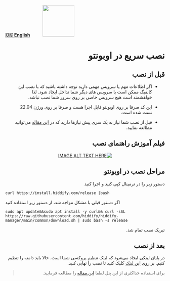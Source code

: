 [**🇺🇸 English**](https://github.com/hiddify/hiddify-config/wiki/Quick-Installation-On-Ubuntu)&nbsp;&nbsp;&nbsp;&nbsp;&nbsp;&nbsp;&nbsp;&nbsp;&nbsp;&nbsp;<a href="https://github.com/hiddify/hiddify-config/wiki/%D9%87%D9%85%D9%87-%D8%A2%D9%85%D9%88%D8%B2%D8%B4%E2%80%8C%D9%87%D8%A7-%D9%88-%D9%88%DB%8C%D8%AF%D8%A6%D9%88%D9%87%D8%A7"><img width="100" src="https://github.com/hiddify/hiddify-config/assets/125398461/3704cd84-eee6-4c45-abe7-3c02936bbebb" /></a>

<div dir="rtl" markdown="1">

# نصب سریع در اوبونتو

## قبل از نصب
* اگر اطلاعات مهم یا سرویس مهمی دارید توجه داشته باشید که با نصب این کانفیگ ممکن است با سرویس های دیگر شما تداخل ایجاد شود. لذا خواهشمند است هیچ سرویس خاصی بر روی سرور شما نصب نباشد.

* این کد صرفا بر روی اوبونتو قابل اجرا هست و صرفا بر روی ورژن 22.04 تست شده است. 

* قبل از نصب شما نیاز به یک سری پیش نیازها دارید که در [این مقاله](https://github.com/hiddify/Hiddify-Server/wiki/%D9%BE%DB%8C%D8%B4-%D9%86%DB%8C%D8%A7%D8%B2%D9%87%D8%A7%DB%8C-%D9%86%D8%B5%D8%A8) می‌توانید مطالعه نمایید.

## فیلم آموزش راهنمای نصب

<div align=center>

[![IMAGE ALT TEXT HERE](https://img.youtube.com/vi/_LYFqrXVupI/0.jpg)](https://www.youtube.com/watch?v=_LYFqrXVupI)

</div>

## مراحل نصب در اوبونتو

دستور زیر را در ترمینال کپی کنید و اجرا کنید

<div dir="ltr" markdown="1">

```
curl https://install.hiddify.com/release |bash
```

اگر دستور قبلی با مشکل مواجه شد، از دستور زیر استفاده کنید

```
sudo apt update&&sudo apt install -y curl&& curl -sSL https://raw.githubusercontent.com/hiddify/hiddify-manager/main/common/download.sh | sudo bash -s release
```

</div>
تبریک نصب تمام شد. 

## بعد از نصب
در پایان لینکی ایجاد می‌شود که لینک تنظیم پروکسی شما است. حالا باید دامنه را تنظیم کنیم. بر روی [این لینک](https://github.com/hiddify/hiddify-config/wiki/%D8%B1%D8%A7%D9%87%D9%86%D9%85%D8%A7%DB%8C-%D8%AA%D9%86%D8%B8%DB%8C%D9%85-%D8%AF%D8%A7%D9%85%D9%86%D9%87-%D9%88-%D9%86%D9%87%D8%A7%DB%8C%DB%8C-%DA%A9%D8%B1%D8%AF%D9%86-%D9%86%D8%B5%D8%A8) کلیک کنید تا نصب را نهایی کنید.



> برای استفاده حداکثری از این پنل لطفا [این مقاله](https://github.com/hiddify/hiddify-config/wiki/%D9%86%D8%AD%D9%88%D9%87-%D9%BE%DB%8C%DA%A9%D8%B1%D8%A8%D9%86%D8%AF%DB%8C-%D9%BE%D9%86%D9%84-%D9%87%DB%8C%D8%AF%DB%8C%D9%81%D8%A7%DB%8C) را مطالعه فرمایید.